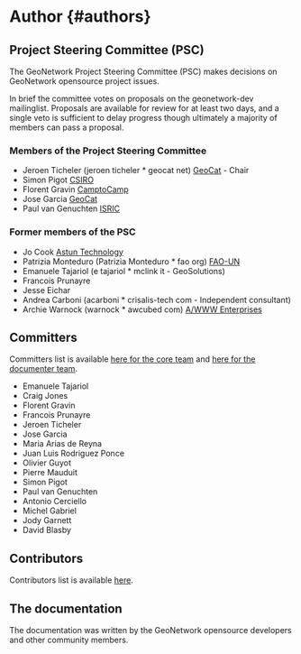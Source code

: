# Author {#authors}

## Project Steering Committee (PSC)

The GeoNetwork Project Steering Committee (PSC) makes decisions on GeoNetwork opensource project issues.

In brief the committee votes on proposals on the geonetwork-dev mailinglist. Proposals are available for review for at least two days, and a single veto is sufficient to delay progress though ultimately a majority of members can pass a proposal.

### Members of the Project Steering Committee

-   Jeroen Ticheler (jeroen ticheler * geocat net) [GeoCat](https://www.geocat.net) - Chair
-   Simon Pigot [CSIRO](https://www.csiro.au)
-   Florent Gravin [CamptoCamp](https://camptocamp.com)
-   Jose Garcia [GeoCat](https://www.geocat.net)
-   Paul van Genuchten [ISRIC](https://www.isric.org)

### Former members of the PSC

-   Jo Cook [Astun Technology](https://www.astuntechnology.com)
-   Patrizia Monteduro (Patrizia Monteduro * fao org) [FAO-UN](https://www.fao.org)
-   Emanuele Tajariol (e tajariol * mclink it - GeoSolutions)
-   Francois Prunayre
-   Jesse Eichar
-   Andrea Carboni (acarboni * crisalis-tech com - Independent consultant)
-   Archie Warnock (warnock * awcubed com) [A/WWW Enterprises](https://www.awcubed.com)

## Committers

Committers list is available [here for the core team](https://github.com/orgs/geonetwork/teams/committers) and [here for the documenter team](https://github.com/orgs/geonetwork/teams/documenters).

-   Emanuele Tajariol
-   Craig Jones
-   Florent Gravin
-   Francois Prunayre
-   Jeroen Ticheler
-   Jose Garcia
-   Maria Arias de Reyna
-   Juan Luis Rodriguez Ponce
-   Olivier Guyot
-   Pierre Mauduit
-   Simon Pigot
-   Paul van Genuchten
-   Antonio Cerciello
-   Michel Gabriel
-   Jody Garnett
-   David Blasby

## Contributors

Contributors list is available [here](https://github.com/geonetwork/core-geonetwork/graphs/contributors).

## The documentation

The documentation was written by the GeoNetwork opensource developers and other community members.
